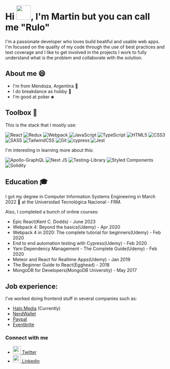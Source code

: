 # Hi <img src="https://media.giphy.com/media/hvRJCLFzcasrR4ia7z/giphy.gif" width="45px">, I'm Martin but you can call me "Rulo"

I'm a passionate developer who loves build beatiful and usable web apps. I'm focused on the quality of my code through the use of best practices and test coverage and I like to get involved in the projects I work to fully understand what is the problem and collaborate with the solution.

## About me :smile:

- I'm from Mendoza, Argentina :sunrise_over_mountains:
- I do breakdance as hobby :muscle:
- I'm good at poker :clubs:

## Toolbox 🧰

This is the stack that I mostly use:

![React](https://img.shields.io/badge/react-%2320232a.svg?style=for-the-badge&logo=react&logoColor=%2361DAFB)
![Redux](https://img.shields.io/badge/redux-%23593d88.svg?style=for-the-badge&logo=redux&logoColor=white)
![Webpack](https://img.shields.io/badge/webpack-%238DD6F9.svg?style=for-the-badge&logo=webpack&logoColor=black)
![JavaScript](https://img.shields.io/badge/javascript-%23323330.svg?style=for-the-badge&logo=javascript&logoColor=%23F7DF1E)
![TypeScript](https://img.shields.io/badge/typescript-%23007ACC.svg?style=for-the-badge&logo=typescript&logoColor=white)
![HTML5](https://img.shields.io/badge/html5-%23E34F26.svg?style=for-the-badge&logo=html5&logoColor=white)
![CSS3](https://img.shields.io/badge/css3-%231572B6.svg?style=for-the-badge&logo=css3&logoColor=white)
![SASS](https://img.shields.io/badge/SASS-hotpink.svg?style=for-the-badge&logo=SASS&logoColor=white)
![TailwindCSS](https://img.shields.io/badge/tailwindcss-%2338B2AC.svg?style=for-the-badge&logo=tailwind-css&logoColor=white)
![Git](https://img.shields.io/badge/git-%23F05033.svg?style=for-the-badge&logo=git&logoColor=white)
![cypress](https://img.shields.io/badge/-cypress-%23E5E5E5?style=for-the-badge&logo=cypress&logoColor=058a5e)
![Jest](https://img.shields.io/badge/-jest-%23C21325?style=for-the-badge&logo=jest&logoColor=white)

I'm interesting in learning more about this:

![Apollo-GraphQL](https://img.shields.io/badge/-ApolloGraphQL-311C87?style=for-the-badge&logo=apollo-graphql)
![Next JS](https://img.shields.io/badge/Next-black?style=for-the-badge&logo=next.js&logoColor=white)
![Testing-Library](https://img.shields.io/badge/-TestingLibrary-%23E33332?style=for-the-badge&logo=testing-library&logoColor=white)
![Styled Components](https://img.shields.io/badge/styled--components-DB7093?style=for-the-badge&logo=styled-components&logoColor=white)
![Solidity](https://img.shields.io/badge/Solidity-%23363636.svg?style=for-the-badge&logo=solidity&logoColor=white)


## Education :mortar_board:

I got my degree in Computer Information Systems Engineering in March 2022 🎉 at the Universidad Tecnológica Nacional - FRM.

Also, I completed a bunch of online courses:

- Epic React(Kent C. Dodds) - June 2023
- Webpack 4: Beyond the basics(Udemy) - Apr 2020
- Webpack 4 in 2020: The complete tutorial for beginners(Udemy) - Feb 2020
- End to end automation testing with Cypress(Udemy) - Feb 2020
- Yarn Dependency Management - The Complete Guide(Udemy) - Feb 2020
- Meteor and React for Realtime Apps(Udemy) - Jan 2019
- The Beginner Guide to React(Egghead) - 2018
- MongoDB for Developers(MongoDB University) - May 2017

## Job experience:

I've worked doing frontend stuff in several companies such as:

- [Halo Media](https://halopowered.com/) (Currently)
- [NerdWallet](https://www.nerdwallet.com/)
- [Paypal](https://www.paypal.com/)
- [Eventbrite](https://www.eventbrite.com)


### Connect with me
- [<img width="25" height="25" src="https://cdn.jsdelivr.net/gh/devicons/devicon/icons/twitter/twitter-original.svg" /> Twitter](https://twitter.com/Rulo_Valles) 
- [<img width="25" height="25" src="https://cdn.jsdelivr.net/gh/devicons/devicon/icons/linkedin/linkedin-original.svg" /> Linkedin](https://www.linkedin.com/in/martin-valles-0370a8133/)
